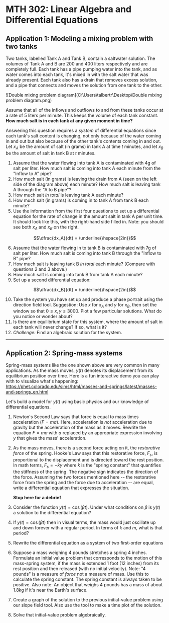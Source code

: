 # MTH 302: Linear Algebra and Differential Equations

## Application 1: Modeling a mixing problem with two tanks

Two tanks, labelled Tank A and Tank B, contain a saltwater solution. The volumes of Tank A and B are 200 and 400 liters respectively and are completely full. Each tank has a pipe pumping water into the tank, and as water comes into each tank, it's mixed in with the salt water that was already present. Each tank also has a drain that removes excess solution, and a pipe that connects and moves the solution from one tank to the other. 

![Double mixing problem diagram](C:\Users\talbertr\Desktop\Double mixing problem diagram.png)

Assume that all of the inflows and outflows to and from these tanks occur at a rate of 5 liters per minute. This keeps the volume of each tank constant. **How much salt is in each tank at any given moment in time?** 

Answering this question requires a *system* of differential equations since each tank's salt content is changing, not only because of the water coming in and out but also because of the other tank's contents coming in and out. Let $x_A$ be the amount of salt (in grams) in tank A at time $t$ minutes, and let $x_B$ be the amount of salt in tank B at $t$ minutes. 

1. Assume that the water flowing into tank A is contaminated with 4g of salt per liter. How much salt is coming into tank A each minute from the "Inflow to A" pipe? 
2. How much salt (in grams) is leaving the drain from A (seen on the left side of the diagram above) each minute? How much salt is leaving tank A through the "A to B pipe"? 
3. How much salt *in total* is leaving tank A each minute? 
4. How much salt (in grams) is coming in to tank A from tank B each minute? 
5. Use the information from the first four questions to set up a differential equation for the rate of change in the amount salt in tank A per unit time. It should look like this, with the right-hand side filled in. Note: you should see both $x_A$ and $x_B$ on the right. 

$$\dfrac{dx_A}{dt} = \underline{\hspace{2in}}$$

6. Assume that the water flowing in to tank B is contaminated with 7g of salt per liter. How much salt is coming into tank B through the "Inflow to B" pipe? 
7. How much salt is leaving tank B *in total* each minute? (Compare with questions 2 and 3 above.)
8. How much salt is coming into tank B from tank A each minute? 
9. Set up a second differential equation: 

$$\dfrac{dx_B}{dt} = \underline{\hspace{2in}}$$

10. Take the system you have set up and produce a phase portrait using the direction field tool. Suggestion: Use $x$ for $x_A$ and $y$ for $x_B$, then set the window so that $0 \leq x,y \leq 3000$. Plot a few particular solutions. What do you notice or wonder about? 
11. Is there am equilibrium state for this system, where the amount of salt in each tank will never change? If so, what is it? 
12. *Challenge:* Find an algebraic solution for the system. 

---

## Application 2: Spring-mass systems 

Spring-mass systems like the one shown above are very common in many applications. As the mass moves, $y(t)$ denotes its displacement from its equilibrium position over time. Here is a fun interactive demo you can play with to visualize what's happening: https://phet.colorado.edu/sims/html/masses-and-springs/latest/masses-and-springs_en.html 

Let's build a model for $y(t)$ using basic physics and our knowledge of differential equations. 

1. Newton's Second Law says that force is equal to mass times acceleration ($F = ma$). Here, acceleration is *not* acceleration due to gravity but the acceleration of the mass as it moves. Rewrite the equation $F = ma$ with $a$ replaced by an appropriate expression involving $y$ that gives the mass' acceleration. 

2. As the mass moves, there is a second force acting on it, the *restorative force* of the spring. Hooke's Law says that this restorative force, $F_s$, is proportional to the displacement and is directed toward the rest position. In math terms, $F_s = -ky$ where $k$ is the "spring constant" that quantifies the stiffness of the spring. The negative sign indicates the direction of the force. Assuming the two forces mentioned here -- the restorative force from the spring and the force due to acceleration -- are equal, write a differential equation that expresses the situation. 

   **Stop here for a debrief** 

3. Consider the function $y(t) = \cos(\beta t)$. Under what conditions on $\beta$ is $y(t)$ a solution to the differential equation? 

4. If $y(t) = \cos(\beta t)$ then in visual terms, the mass would just oscillate up and down forever with a regular period. In terms of $k$ and $m$, what is that period? 

5. Rewrite the differential equation as a system of two first-order equations

6. Suppose a mass weighing 4 pounds stretches a spring 4 inches. Formulate an initial value problem that corresponds to the motion of this mass-spring system, if the mass is extended 1 foot (12 inches) from its rest position and then released (with no initial velocity). Note: "4 pounds" is a measure of *force* not a measure of mass. Use this to calculate the spring constant. The spring constant is always taken to be positive. Also note: An object that weighs 4 pounds has a mass of about 1.8kg if it's near the Earth's surface. 

7. Create a graph of the solution to the previous initial-value problem using our slope field tool. Also use the tool to make a time plot of the solution. 

8. Solve that initial-value problem algebraically. 